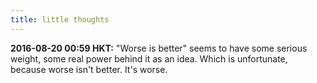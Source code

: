 ```yaml
---
title: little thoughts
---
```

**2016-08-20 00:59 HKT:** "Worse is better" seems to have some serious 
weight, some real power behind it as an idea. Which is unfortunate, 
because worse isn't better. It's worse.

